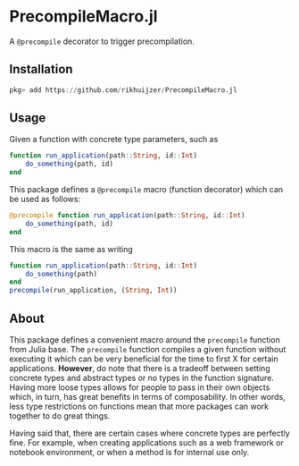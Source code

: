 # PrecompileMacro.jl

A `@precompile` decorator to trigger precompilation.

## Installation

```julia
pkg> add https://github.com/rikhuijzer/PrecompileMacro.jl
```

## Usage

Given a function with concrete type parameters, such as

```julia
function run_application(path::String, id::Int)
    do_something(path, id)
end
```

This package defines a `@precompile` macro (function decorator) which can be used as follows:

```julia
@precompile function run_application(path::String, id::Int)
    do_something(path, id)
end
```

This macro is the same as writing

```julia
function run_application(path::String, id::Int)
    do_something(path)
end
precompile(run_application, (String, Int))
```

## About

This package defines a convenient macro around the `precompile` function from Julia base.
The `precompile` function compiles a given function without executing it which can be very beneficial for the time to first X for certain applications.
**However**, do note that there is a tradeoff between setting concrete types and abstract types or no types in the function signature.
Having more loose types allows for people to pass in their own objects which, in turn, has great benefits in terms of composability.
In other words, less type restrictions on functions mean that more packages can work together to do great things.

Having said that, there are certain cases where concrete types are perfectly fine.
For example, when creating applications such as a web framework or notebook environment, or when a method is for internal use only.
